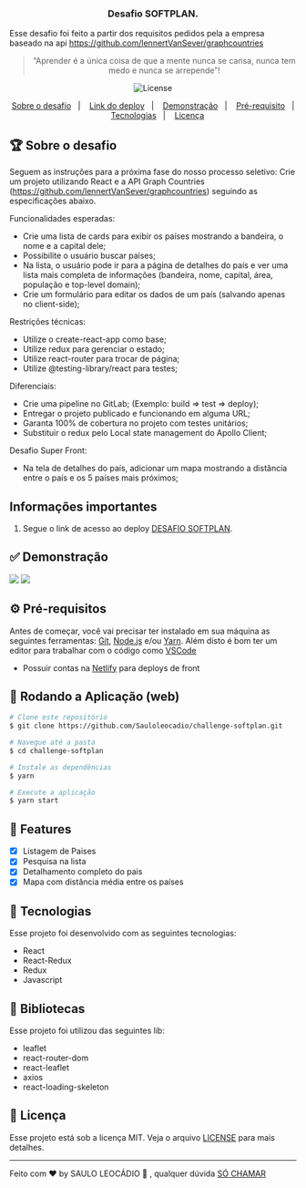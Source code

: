 <h3 align="center">
  Desafio SOFTPLAN.
</h3>

<p>Esse desafio foi feito a partir dos requisitos pedidos pela a empresa baseado na api <a href="https://github.com/lennertVanSever/graphcountries">
  https://github.com/lennertVanSever/graphcountries</a></p>

<blockquote align="center">“Aprender é a única coisa de que a mente nunca se cansa, nunca tem medo e nunca se arrepende”!</blockquote>

<p align="center">

  <img alt="License" src="https://img.shields.io/badge/license-MIT-%2304D361" />

</p>

<p align="center">
  <a href="#rocket-sobre-o-desafio">Sobre o desafio</a>&nbsp;&nbsp;&nbsp;|&nbsp;&nbsp;&nbsp;
  <a href="https://challengesoftplan.netlify.app">Link do deploy</a>&nbsp;&nbsp;&nbsp;|&nbsp;&nbsp;&nbsp;
  <a href="#demonstração">Demonstração</a>&nbsp;&nbsp;&nbsp;|&nbsp;&nbsp;&nbsp;
  <a href="#pre-requisitos">Pré-requisito</a>&nbsp;&nbsp;&nbsp;|&nbsp;&nbsp;&nbsp;
  <a href="#tecnologias">Tecnologias</a>&nbsp;&nbsp;&nbsp;|&nbsp;&nbsp;&nbsp;
  <a href="#memo-licença">Licença</a>
</p>

## 🏆 Sobre o desafio

Seguem as instruções para a próxima fase do nosso processo seletivo:
Crie um projeto utilizando React e a API Graph Countries
(https://github.com/lennertVanSever/graphcountries) seguindo as especificações abaixo.

Funcionalidades esperadas:

- Crie uma lista de cards para exibir os países mostrando a bandeira, o nome e a capital dele;
- Possibilite o usuário buscar países;
- Na lista, o usuário pode ir para a página de detalhes do país e ver uma lista mais completa de
  informações (bandeira, nome, capital, área, população e top-level domain);
- Crie um formulário para editar os dados de um país (salvando apenas no client-side);

Restrições técnicas:

- Utilize o create-react-app como base;
- Utilize redux para gerenciar o estado;
- Utilize react-router para trocar de página;
- Utilize @testing-library/react para testes;

Diferenciais:

- Crie uma pipeline no GitLab; (Exemplo: build =&gt; test =&gt; deploy);
- Entregar o projeto publicado e funcionando em alguma URL;
- Garanta 100% de cobertura no projeto com testes unitários;
- Substituir o redux pelo Local state management do Apollo Client;

Desafio Super Front:

- Na tela de detalhes do país, adicionar um mapa mostrando a distância entre o país e os 5 países
  mais próximos;

## Informações importantes

1. Segue o link de acesso ao deploy [DESAFIO SOFTPLAN](https://challengesoftplan.netlify.app).

## ✅ Demonstração

<img src="https://github.com/Sauloleocadio/challenge-softplan/blob/master/src/assets/img/systemone.png" /> 
<img src="https://github.com/Sauloleocadio/challenge-softplan/blob/master/src/assets/img/systemtwo.png" />

## ⚙ Pré-requisitos

Antes de começar, você vai precisar ter instalado em sua máquina as seguintes ferramentas:
[Git](https://git-scm.com), [Node.js](https://nodejs.org/en/) e/ou [Yarn](https://yarnpkg.com/).
Além disto é bom ter um editor para trabalhar com o código como [VSCode](https://code.visualstudio.com/)

- Possuir contas na [Netlify](https://app.netlify.com/) para deploys de front

## 📗 Rodando a Aplicação (web)

```bash
# Clone este repositório
$ git clone https://github.com/Sauloleocadio/challenge-softplan.git

# Navegue até a pasta
$ cd challenge-softplan

# Instale as dependências
$ yarn

# Execute a aplicação
$ yarn start
```

## 📎 Features

- [x] Listagem de Paises
- [x] Pesquisa na lista
- [x] Detalhamento completo do pais
- [x] Mapa com distância média entre os países

## 🚀 Tecnologias

Esse projeto foi desenvolvido com as seguintes tecnologias:

- React
- React-Redux
- Redux
- Javascript

## 📕 Bibliotecas

Esse projeto foi utilizou das seguintes lib:

- leaflet
- react-router-dom
- react-leaflet
- axios
- react-loading-skeleton

## 📝 Licença

Esse projeto está sob a licença MIT. Veja o arquivo [LICENSE](LICENSE.md) para mais detalhes.

---

Feito com ♥ by SAULO LEOCÁDIO :wave: , qualquer dúvida [SÓ CHAMAR](https://linktr.ee/sauloleocadio)
